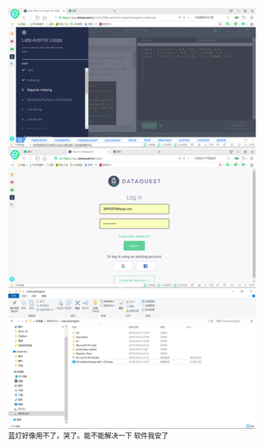  ![Image text](https://github.com/ophwsjtu18/ohw19f/blob/master/student/guiyiliu/homework1.png)
 ![Image text](https://github.com/ophwsjtu18/ohw19f/blob/master/student/guiyiliu/TIM截图20191022233123.png)
 ![Image text](https://github.com/ophwsjtu18/ohw19f/blob/master/student/guiyiliu/TIM截图20191022233644.png)
 蓝灯好像用不了，哭了。能不能解决一下
 软件我安了
